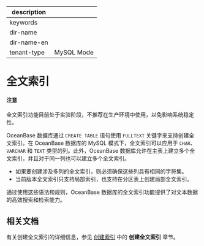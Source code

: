 |description||
|---|---|
|keywords||
|dir-name||
|dir-name-en||
|tenant-type|MySQL Mode|

# 全文索引

<main id="notice" type='notice'>
  <h4>注意</h4>
  <p>全文索引功能目前处于实验阶段，不推荐在生产环境中使用，以免影响系统稳定性。</p>
</main>

OceanBase 数据库通过 `CREATE TABLE` 语句使用 `FULLTEXT` 关键字来支持创建全文索引。在 OceanBase 数据库的 MySQL 模式下，全文索引可以应用于 `CHAR`、`VARCHAR` 和 `TEXT` 类型的列。此外，OceanBase 数据库允许在主表上建立多个全文索引，并且对于同一列也可以建立多个全文索引。

* 如果要创建涉及多列的全文索引，则必须确保这些列具有相同的字符集。
* 当前版本全文索引只支持局部索引，也支持在分区表上创建局部全文索引。

通过使用这些语法和规则，OceanBase 数据库的全文索引功能提供了对文本数据的高效搜索和检索能力。

## 相关文档

有关创建全文索引的详细信息，参见 [创建索引](../../../../300.database-object-management/100.manage-object-of-mysql-mode/500.manage-indexes-of-mysql-mode/200.create-an-index-of-mysql-mode.md) 中的 **创建全文索引** 章节。
